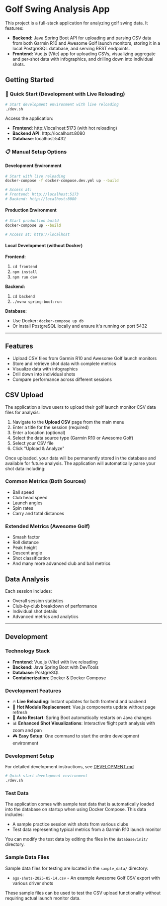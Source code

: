 # Golf Swing Analysis App

This project is a full-stack application for analyzing golf swing data. It features:

- **Backend:** Java Spring Boot API for uploading and parsing CSV data from both Garmin R10 and Awesome Golf launch monitors, storing it in a local PostgreSQL database, and serving REST endpoints.
- **Frontend:** Vue.js (Vite) app for uploading CSVs, visualizing aggregate and per-shot data with infographics, and drilling down into individual shots.

## Getting Started

### 🚀 Quick Start (Development with Live Reloading)

```bash
# Start development environment with live reloading
./dev.sh
```

Access the application:
- **Frontend**: http://localhost:5173 (with hot reloading)
- **Backend API**: http://localhost:8080
- **Database**: localhost:5432

### 📋 Manual Setup Options

#### Development Environment
```bash
# Start with live reloading
docker-compose -f docker-compose.dev.yml up --build

# Access at:
# Frontend: http://localhost:5173
# Backend: http://localhost:8080
```

#### Production Environment
```bash
# Start production build
docker-compose up --build

# Access at: http://localhost
```

#### Local Development (without Docker)

**Frontend:**
1. `cd frontend`
2. `npm install`
3. `npm run dev`

**Backend:**
1. `cd backend`
2. `./mvnw spring-boot:run`

**Database:**
- Use Docker: `docker-compose up db`
- Or install PostgreSQL locally and ensure it's running on port 5432

---

## Features
- Upload CSV files from Garmin R10 and Awesome Golf launch monitors
- Store and retrieve shot data with complete metrics
- Visualize data with infographics
- Drill down into individual shots
- Compare performance across different sessions

## CSV Upload
The application allows users to upload their golf launch monitor CSV data files for analysis:

1. Navigate to the **Upload CSV** page from the main menu
2. Enter a title for the session (required)
3. Enter a location (optional)
4. Select the data source type (Garmin R10 or Awesome Golf)
5. Select your CSV file
6. Click "Upload & Analyze"

Once uploaded, your data will be permanently stored in the database and available for future analysis. 
The application will automatically parse your shot data including:

### Common Metrics (Both Sources)
- Ball speed
- Club head speed
- Launch angles
- Spin rates
- Carry and total distances

### Extended Metrics (Awesome Golf)
- Smash factor
- Roll distance
- Peak height
- Descent angle
- Shot classification
- And many more advanced club and ball metrics

## Data Analysis
Each session includes:
- Overall session statistics
- Club-by-club breakdown of performance
- Individual shot details
- Advanced metrics and analytics

---

## Development

### Technology Stack
- **Frontend**: Vue.js (Vite) with live reloading
- **Backend**: Java Spring Boot with DevTools
- **Database**: PostgreSQL
- **Containerization**: Docker & Docker Compose

### Development Features
- 🔥 **Live Reloading**: Instant updates for both frontend and backend
- 🎯 **Hot Module Replacement**: Vue.js components update without page refresh
- 🔄 **Auto Restart**: Spring Boot automatically restarts on Java changes
- 📊 **Enhanced Shot Visualizations**: Interactive flight path analysis with zoom and pan
- 🎮 **Easy Setup**: One command to start the entire development environment

### Development Setup
For detailed development instructions, see [DEVELOPMENT.md](./DEVELOPMENT.md)

```bash
# Quick start development environment
./dev.sh
```

### Test Data
The application comes with sample test data that is automatically loaded into the database on startup when using Docker Compose. This data includes:
- A sample practice session with shots from various clubs
- Test data representing typical metrics from a Garmin R10 launch monitor

You can modify the test data by editing the files in the `database/init/` directory.

### Sample Data Files
Sample data files for testing are located in the `sample_data/` directory:
- `ags-shots-2025-05-14.csv` - An example Awesome Golf CSV export with various driver shots

These sample files can be used to test the CSV upload functionality without requiring actual launch monitor data.
